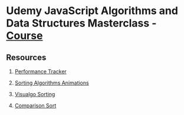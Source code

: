 # Udemy JavaScript Algorithms and Data Structures Masterclass - [Course](https://www.udemy.com/course/js-algorithms-and-data-structures-masterclass/)

## Resources

1. [Performance Tracker](https://rithmschool.github.io/function-timer-demo/)

2. [Sorting Algorithms Animations](https://www.toptal.com/developers/sorting-algorithms)

3. [Visualgo Sorting](https://visualgo.net/en/sorting)

4. [Comparison Sort](https://en.wikipedia.org/wiki/Comparison_sort)
